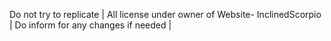 Do not try to replicate | 
All license under owner of Website- InclinedScorpio |
Do inform for any changes if needed |
